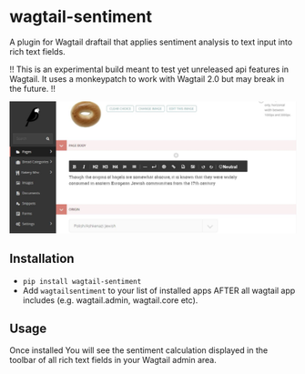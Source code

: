 # wagtail-sentiment
A plugin for Wagtail draftail that applies sentiment analysis to text input into rich text fields.

!! This is an experimental build meant to test yet unreleased api features in Wagtail. It uses a monkeypatch to work with Wagtail 2.0 but may break in the future. !!

![Screenshot](screenshot.jpg)

## Installation
- ```pip install wagtail-sentiment```
- Add ```wagtailsentiment``` to your list of installed apps AFTER all wagtail app includes (e.g. wagtail.admin, wagtail.core etc). 
  
## Usage  
Once installed You will see the sentiment calculation displayed in the toolbar of all rich text fields in your Wagtail admin area.
